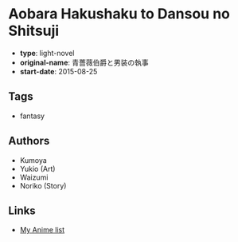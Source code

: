 # Aobara Hakushaku to Dansou no Shitsuji

-   **type**: light-novel
-   **original-name**: 青薔薇伯爵と男装の執事
-   **start-date**: 2015-08-25

## Tags

-   fantasy

## Authors

-   Kumoya
-   Yukio (Art)
-   Waizumi
-   Noriko (Story)

## Links

-   [My Anime list](https://myanimelist.net/manga/92570/Aobara_Hakushaku_to_Dansou_no_Shitsuji)
